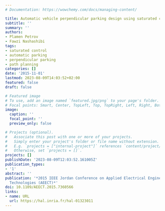 ```yaml
---
# Documentation: https://wowchemy.com/docs/managing-content/

title: Automatic vehicle perpendicular parking design using saturated control
subtitle: ''
summary: ''
authors:
- Plamen Petrov
- Fawzi Nashashibi
tags:
- saturated control
- automatic parking
- perpendicular parking
- path planning
categories: []
date: '2015-11-01'
lastmod: 2023-08-09T14:03:52+02:00
featured: false
draft: false

# Featured image
# To use, add an image named `featured.jpg/png` to your page's folder.
# Focal points: Smart, Center, TopLeft, Top, TopRight, Left, Right, BottomLeft, Bottom, BottomRight.
image:
  caption: ''
  focal_point: ''
  preview_only: false

# Projects (optional).
#   Associate this post with one or more of your projects.
#   Simply enter your project's folder or file name without extension.
#   E.g. `projects = ["internal-project"]` references `content/project/deep-learning/index.md`.
#   Otherwise, set `projects = []`.
projects: []
publishDate: '2023-08-09T12:03:52.161005Z'
publication_types:
- '1'
abstract: ''
publication: '*2015 IEEE Jordan Conference on Applied Electrical Engineering and Computing
  Technologies (AEECT)*'
doi: 10.1109/AEECT.2015.7360566
links:
- name: URL
  url: https://hal.inria.fr/hal-01323011
---
```

